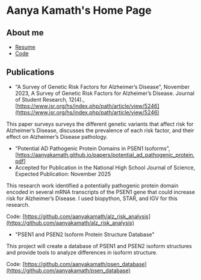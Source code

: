 # Aanya Kamath's Home Page

## About me

* [Resume](https://aanyakamath.github.io/resume/Resume.pdf)
* [Code](https://www.github.com/aanyakamath)

## Publications

* "A Survey of Genetic Risk Factors for Alzheimer’s Disease", November 2023, A Survey of Genetic Risk Factors for Alzheimer’s Disease. Journal of Student Research, 12(4)., [https://www.jsr.org/hs/index.php/path/article/view/5246](https://www.jsr.org/hs/index.php/path/article/view/5246)

This paper surveys surveys the different genetic variants that affect risk for Alzheimer’s Disease, discusses the prevalence of each risk factor, and their effect on Alzheimer’s Disease pathology.

* "Potential AD Pathogenic Protein Domains in PSEN1 Isoforms", [https://aanyakamath.github.io/papers/potential_ad_pathogenic_protein.pdf]
* Accepted for Publication in the National High School Journal of Science, Expected Publication: November 2025

This research work identified a potentially pathogenic protein domain encoded in several mRNA transcripts of the PSEN1 gene that could increase risk for Alzheimer’s Disease. I used biopython, STAR, and IGV for this research. 

Code: [https://github.com/aanyakamath/alz_risk_analysis](https://github.com/aanyakamath/alz_risk_analysis)

* "PSEN1 and PSEN2 Isoform Protein Structure Database"

This project will create a database of PSEN1 and PSEN2 isoform structures and provide tools to analyze differences in isoform structure. 

Code: [https://github.com/aanyakamath/psen_database](https://github.com/aanyakamath/psen_database)


